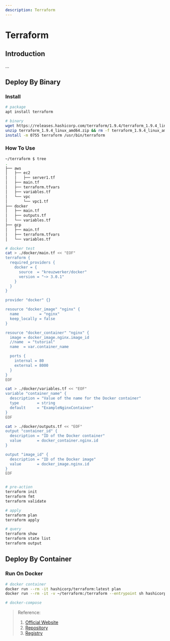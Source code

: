 ```yaml
---
description: Terraform
---
```


# Terraform

## Introduction
...

## Deploy By Binary
### Install
```bash
# package
apt install terraform

# binary
wget https://releases.hashicorp.com/terraform/1.9.4/terraform_1.9.4_linux_amd64.zip
unzip terraform_1.9.4_linux_amd64.zip && rm -f terraform_1.9.4_linux_amd64.zip
install -m 0755 terraform /usr/bin/terraform
```

### How To Use
```bash
~/terraform $ tree                    
.
├── aws
│   ├── ec2
│   │   ├── server1.tf
│   ├── main.tf
│   ├── terraform.tfvars
│   ├── variables.tf
│   └── vpc
│       └── vpc1.tf
├── docker
│   ├── main.tf
│   ├── outputs.tf
│   └── variables.tf
├── gcp
│   ├── main.tf
│   ├── terraform.tfvars
│   └── variables.tf

# docker test
cat > ./docker/main.tf << "EOF"
terraform {
  required_providers {
    docker = {
      source  = "kreuzwerker/docker"
      version = "~> 3.0.1"
    }
  }
}

provider "docker" {}

resource "docker_image" "nginx" {
  name         = "nginx"
  keep_locally = false
}

resource "docker_container" "nginx" {
  image = docker_image.nginx.image_id
  //name  = "tutorial"
  name  = var.container_name

  ports {
    internal = 80
    external = 8000
  }
}
EOF

cat > ./docker/variables.tf << "EOF"
variable "container_name" {
  description = "Value of the name for the Docker container"
  type        = string
  default     = "ExampleNginxContainer"
}
EOF

cat > ./docker/outputs.tf << "EOF"
output "container_id" {
  description = "ID of the Docker container"
  value       = docker_container.nginx.id
}

output "image_id" {
  description = "ID of the Docker image"
  value       = docker_image.nginx.id
}
EOF


# pre-action
terraform init
terraform fmt
terraform validate

# apply
terraform plan
terraform apply

# query
terraform show
terraform state list
terraform output
```

## Deploy By Container
### Run On Docker
```bash
# docker container
docker run --rm -it hashicorp/terraform:latest plan
docker run --rm -it -v ~/terraform:/terraform --entrypoint sh hashicorp/terraform:latest

# docker-compose
```



> Reference:
> 1. [Official Website](https://www.terraform.io/)
> 2. [Repository](https://github.com/hashicorp/terraform)
> 3. [Registry](https://registry.terraform.io/)